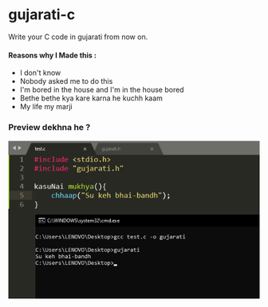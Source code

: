 # gujarati-c
Write your C code in gujarati from now on.       
#### Reasons why I Made this :
- I don't know
- Nobody asked me to do this
- I'm bored in the house and I'm in the house bored
- Bethe bethe kya kare karna he kuchh kaam
- My life my marji
### Preview dekhna he ?
![joi le](image.png)
